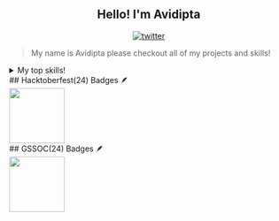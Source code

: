 <h2 align="center"> Hello! I'm Avidipta </h2>
<p align="center">
   <a href="https://x.com/Avidipta_17?sub_confimation=1">
      <img alt="twitter" title="@Avidipta_17" src="https://img.shields.io/twitter/follow/Avidipta_17"/>
   </a>
   </p>

> My name is Avidipta please checkout all of my projects and skills!
<details>
   <summary>My top skills!</summary>

 | Rank |   TOP-SKILLS  |
 |-----:|---------------|
 |     1|    Python     |
 |     2|      C        |
 |     3|    MySQL      |
 |     4|     HTML      |
 |     5|  JavaScript   |
 |     6|     CSS       |
 |     7|  Networking   |

 </details>
 ## Hacktoberfest(24) Badges 🪶        
 <div style='display:flex; align-items:center; gap: 10px;' align='center'> 
    <img src="https://holopin.me/avidiptab17" width="100px" height="100px" /> 
 </div>
## GSSOC(24) Badges 🪶        
<div style='display:flex; align-items:center; gap: 10px;' align='center'> 
   <img src="https://github.com/user-attachments/assets/ebf6476f-c302-457a-874f-5b0f5c707d43" width="100px" height="100px" /> 
</div>
<!--
**Avidiptab17/Avidiptab17** is a ✨ _special_ ✨ repository because its `README.md` (this file) appears on your GitHub profile.

Here are some ideas to get you started:

- 🔭 I’m currently working on ...
- 🌱 I’m currently learning ...
- 👯 I’m looking to collaborate on ...
- 🤔 I’m looking for help with ...
- 💬 Ask me about ...
- 📫 How to reach me: ...
- 😄 Pronouns: ...
- ⚡ Fun fact: ...
-->
[![An image of @avidiptab17's Holopin badges, which is a link to view their full Holopin profile](https://holopin.me/avidiptab17)](https://holopin.io/@avidiptab17)
